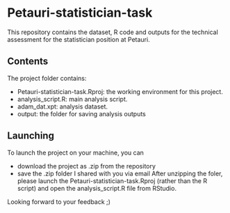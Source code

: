 # Petauri-statistician-task
This repository contains the dataset, R code and outputs for the technical assessment for the statistician position at Petauri. 

## Contents
The project folder contains: 
- Petauri-statistician-task.Rproj: the working environment for this project.
- analysis_script.R: main analysis script.
- adam_dat.xpt: analysis dataset.
- output: the folder for saving analysis outputs

## Launching
To launch the project on your machine, you can
- download the project as .zip from the repository
- save the .zip folder I shared with you via email
After unzipping the foler, please launch the Petauri-statistician-task.Rproj (rather than the R script) and open the analysis_script.R file from RStudio.

Looking forward to your feedback ;)
